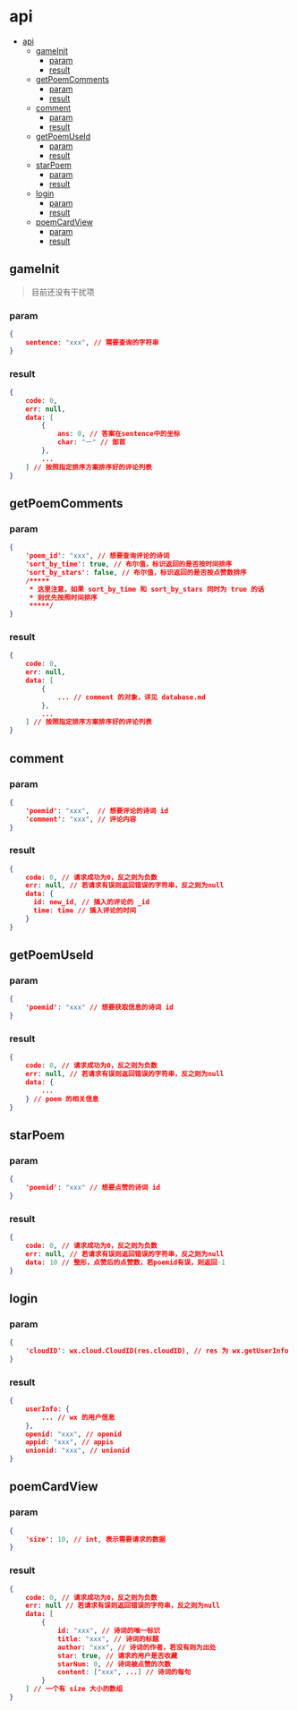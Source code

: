# api

- [api](#api)
  - [gameInit](#gameinit)
    - [param](#param)
    - [result](#result)
  - [getPoemComments](#getpoemcomments)
    - [param](#param-1)
    - [result](#result-1)
  - [comment](#comment)
    - [param](#param-2)
    - [result](#result-2)
  - [getPoemUseId](#getpoemuseid)
    - [param](#param-3)
    - [result](#result-3)
  - [starPoem](#starpoem)
    - [param](#param-4)
    - [result](#result-4)
  - [login](#login)
    - [param](#param-5)
    - [result](#result-5)
  - [poemCardView](#poemcardview)
    - [param](#param-6)
    - [result](#result-6)

## gameInit

> 目前还没有干扰项

### param

```json
{
    sentence: "xxx", // 需要查询的字符串
}
```

### result

```json
{
    code: 0,
    err: null,
    data: [
        {
            ans: 0, // 答案在sentence中的坐标
            char: "一" // 部首
        },
        ...
    ] // 按照指定排序方案排序好的评论列表
}
```

## getPoemComments

### param

```json
{
    'poem_id': "xxx", // 想要查询评论的诗词
    'sort_by_time': true, // 布尔值，标识返回的是否按时间排序
    'sort_by_stars': false, // 布尔值，标识返回的是否按点赞数排序
    /*****
     * 这里注意，如果 sort_by_time 和 sort_by_stars 同时为 true 的话
     * 则优先按照时间排序
     *****/
}
```

### result

```json
{
    code: 0,
    err: null,
    data: [
        {
            ... // comment 的对象，详见 database.md
        },
        ...
    ] // 按照指定排序方案排序好的评论列表
}
```

## comment

### param

```json
{
    'poemid': "xxx",  // 想要评论的诗词 id
    'comment': "xxx", // 评论内容
}
```

### result

```json
{
    code: 0, // 请求成功为0，反之则为负数
    err: null, // 若请求有误则返回错误的字符串，反之则为null
    data: {
      id: new_id, // 插入的评论的 _id
      time: time // 插入评论的时间
    }
}
```

## getPoemUseId

### param

```json
{
    'poemid': "xxx" // 想要获取信息的诗词 id
}
```

### result

```json
{
    code: 0, // 请求成功为0，反之则为负数
    err: null, // 若请求有误则返回错误的字符串，反之则为null
    data: {
        ...
    } // poem 的相关信息
}
```

## starPoem

### param

```json
{
    'poemid': "xxx" // 想要点赞的诗词 id
}
```

### result

```json
{
    code: 0, // 请求成功为0，反之则为负数
    err: null, // 若请求有误则返回错误的字符串，反之则为null
    data: 10 // 整形，点赞后的点赞数，若poemid有误，则返回-1
}
```

## login

### param

```json
{
    'cloudID': wx.cloud.CloudID(res.cloudID), // res 为 wx.getUserInfo 的返回值
}
```

### result

```json
{
    userInfo: {
        ... // wx 的用户信息
    },
    openid: "xxx", // openid
    appid: "xxx", // appis
    unionid: "xxx", // unionid
}
```

## poemCardView

### param

```json
{
    'size': 10, // int, 表示需要请求的数据
}
```

### result

```json
{
    code: 0, // 请求成功为0，反之则为负数
    err: null // 若请求有误则返回错误的字符串，反之则为null
    data: [
        {
            id: "xxx", // 诗词的唯一标识
            title: "xxx", // 诗词的标题
            author: "xxx", // 诗词的作者，若没有则为出处
            star: true, // 请求的用户是否收藏
            starNum: 0, // 诗词被点赞的次数
            content: ["xxx", ...] // 诗词的每句
        }
    ] // 一个有 size 大小的数组
}
```